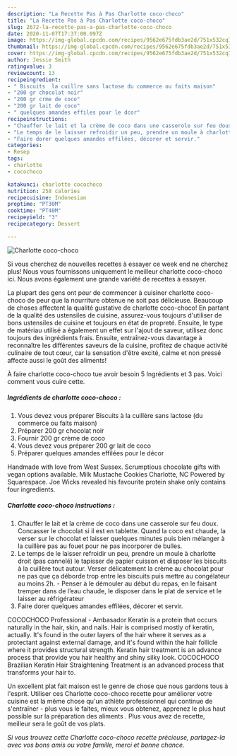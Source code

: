```yaml
---
description: "La Recette Pas à Pas Charlotte coco-choco"
title: "La Recette Pas à Pas Charlotte coco-choco"
slug: 2672-la-recette-pas-a-pas-charlotte-coco-choco
date: 2020-11-07T17:37:00.097Z
image: https://img-global.cpcdn.com/recipes/9562e675fdb3ae2d/751x532cq70/charlotte-coco-choco-photo-principale-de-la-recette.jpg
thumbnail: https://img-global.cpcdn.com/recipes/9562e675fdb3ae2d/751x532cq70/charlotte-coco-choco-photo-principale-de-la-recette.jpg
cover: https://img-global.cpcdn.com/recipes/9562e675fdb3ae2d/751x532cq70/charlotte-coco-choco-photo-principale-de-la-recette.jpg
author: Jessie Smith
ratingvalue: 3
reviewcount: 13
recipeingredient:
- " Biscuits  la cuillre sans lactose du commerce ou faits maison"
- "200 gr chocolat noir"
- "200 gr crme de coco"
- "200 gr lait de coco"
- " quelques amandes effiles pour le dcor"
recipeinstructions:
- "Chauffer le lait et la crème de coco dans une casserole sur feu doux. Concasser le chocolat si il est en tablette. Quand la coco est chaude, la verser sur le chocolat et laisser quelques minutes puis bien mélanger à la cuillère pas au fouet pour ne pas incorporer de bulles."
- "Le temps de le laisser refroidir un peu, prendre un moule à charlotte droit (pas cannelé) le tapisser de papier cuisson et disposer les biscuits à la cuillère tout autour. Verser délicatement la crème au chocolat pour ne pas que ça déborde trop entre les biscuits puis mettre au congélateur au moins 2h.  Penser à le démouler au début du repas, en le faisant tremper dans de l’eau chaude, le disposer dans le plat de service et le laisser au réfrigérateur"
- "Faire dorer quelques amandes effilées, décorer et servir."
categories:
- Resep
tags:
- charlotte
- cocochoco

katakunci: charlotte cocochoco 
nutrition: 258 calories
recipecuisine: Indonesian
preptime: "PT30M"
cooktime: "PT40M"
recipeyield: "3"
recipecategory: Dessert

---
```



![Charlotte coco-choco](https://img-global.cpcdn.com/recipes/9562e675fdb3ae2d/751x532cq70/charlotte-coco-choco-photo-principale-de-la-recette.jpg)

Si vous cherchez de nouvelles recettes à essayer ce week end ne cherchez plus! Nous vous fournissons uniquement le meilleur charlotte coco-choco ici. Nous avons également une grande variété de recettes à essayer.

La plupart des gens ont peur de commencer à cuisiner charlotte coco-choco de peur que la nourriture obtenue ne soit pas délicieuse. Beaucoup de choses affectent la qualité gustative de charlotte coco-choco! En partant de la qualité des ustensiles de cuisine, assurez-vous toujours d'utiliser de bons ustensiles de cuisine et toujours en état de propreté. Ensuite, le type de matériau utilisé a également un effet sur l'ajout de saveur, utilisez donc toujours des ingrédients frais. Ensuite, entraînez-vous davantage à reconnaître les différentes saveurs de la cuisine, profitez de chaque activité culinaire de tout cœur, car la sensation d'être excité, calme et non pressé affecte aussi le goût des aliments!

<!--inarticleads1-->

À faire charlotte coco-choco tue avoir besoin 5 Ingrédients et 3 pas. Voici comment vous cuire cette.

##### Ingrédients de charlotte coco-choco :

1. Vous devez vous préparer  Biscuits à la cuillère sans lactose (du commerce ou faits maison)
1. Préparer 200 gr chocolat noir
1. Fournir 200 gr crème de coco
1. Vous devez vous préparer 200 gr lait de coco
1. Préparer  quelques amandes effilées pour le décor


Handmade with love from West Sussex. Scrumptious chocolate gifts with vegan options available. Milk Mustache Cookies Charlotte, NC Powered by Squarespace. Joe Wicks revealed his favourite protein shake only contains four ingredients. 

<!--inarticleads2-->

##### Charlotte coco-choco instructions :

1. Chauffer le lait et la crème de coco dans une casserole sur feu doux. Concasser le chocolat si il est en tablette. Quand la coco est chaude, la verser sur le chocolat et laisser quelques minutes puis bien mélanger à la cuillère pas au fouet pour ne pas incorporer de bulles.
1. Le temps de le laisser refroidir un peu, prendre un moule à charlotte droit (pas cannelé) le tapisser de papier cuisson et disposer les biscuits à la cuillère tout autour. Verser délicatement la crème au chocolat pour ne pas que ça déborde trop entre les biscuits puis mettre au congélateur au moins 2h.  - Penser à le démouler au début du repas, en le faisant tremper dans de l’eau chaude, le disposer dans le plat de service et le laisser au réfrigérateur
1. Faire dorer quelques amandes effilées, décorer et servir.


COCOCHOCO Professional - Ambasador Keratin is a protein that occurs naturally in the hair, skin, and nails. Hair is comprised mostly of keratin, actually. It&#39;s found in the outer layers of the hair where it serves as a protectant against external damage, and it&#39;s found within the hair follicle where it provides structural strength. Keratin hair treatment is an advance process that provide you hair healthy and shiny silky look. COCOCHOCO Brazilian Keratin Hair Straightening Treatment is an advanced process that transforms your hair to. 

<!--inarticleads1-->

<p>
Un excellent plat fait maison est le genre de chose que nous gardons tous à l'esprit. Utiliser ces Charlotte coco-choco recette pour améliorer votre cuisine est la même chose qu'un athlète professionnel qui continue de s'entraîner - plus vous le faites, mieux vous obtenez, apprenez le plus haut possible sur la préparation des aliments . Plus vous avez de recette, meilleur sera le goût de vos plats.
</p>

<p>
<i>Si vous trouvez cette Charlotte coco-choco recette précieuse, partagez-la avec vos bons amis ou votre famille, merci et bonne chance.</i>
</p>
